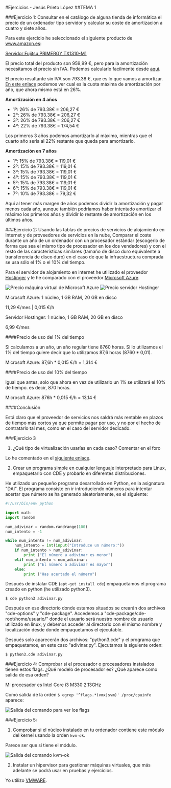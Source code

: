 #Ejercicios - Jesús Prieto López
##TEMA 1

###Ejercicio 1: Consultar en el catálogo de alguna tienda de informática el precio de un ordenador tipo servidor y calcular su coste de amortización a cuatro y siete años.

Para este ejercicio he seleccionado el siguiente producto de www.amazon.es:

[Servidor Fujitsu PRIMERGY TX1310-M1](http://www.amazon.es/Fujitsu-PRIMERGY-TX1310-M1-E3-1246V3/dp/B00KDXRQW4/ref=sr_1_7?s=computers&ie=UTF8&qid=1443773986&sr=1-7&keywords=servidor)

El precio total del producto son 959,99 €, pero para la amortización necesitamos el precio sin IVA. Podemos calcularlo facilmente desde [aquí](calculariva.es).

El precio resultante sin IVA son 793.38 €, que es lo que vamos a amortizar. [En este enlace](http://www.infoautonomos.com/fiscalidad/gastos-deducibles-autonomos-irpf-estimacion-directa/) podemos ver cual es la cuota máxima de amortización por año, que ahora mismo está en 26%.

**Amortización en 4 años**

- 1º: 26% de 793.38€ = 206,27 €
- 2º: 26% de 793.38€ = 206,27 €
- 3º: 26% de 793.38€ = 206,27 €
- 4º: 22% de 793.38€ = 174,54 €

Los primeros 3 años podemos amortizarlo al máximo, mientras que el cuarto año sería al 22% restante que queda para amortizarlo.

**Amortización en 7 años**

- 1º: 15% de 793.38€ = 119,01 €
- 2º: 15% de 793.38€ = 119,01 €
- 3º: 15% de 793.38€ = 119,01 €
- 4º: 15% de 793.38€ = 119,01 €
- 5º: 15% de 793.38€ = 119,01 €
- 6º: 15% de 793.38€ = 119,01 €
- 7º: 10% de 793.38€ = 	79,32 €

Aquí al tener más margen de años podemos dividir la amortización y pagar menos cada año, aunque también podríamos haber intentado amortizar el máximo los primeros años y dividir lo restante de amortización en los últimos años.


###Ejercicio 2: Usando las tablas de precios de servicios de alojamiento en Internet y de proveedores de servicios en la nube, Comparar el coste durante un año de un ordenador con un procesador estándar (escogerlo de forma que sea el mismo tipo de procesador en los dos vendedores) y con el resto de las características similares (tamaño de disco duro equivalente a transferencia de disco duro) en el caso de que la infraestructura comprada se usa sólo el 1% o el 10% del tiempo.

Para el servidor de alojamiento en internet he utilizado el proveedor [Hostinger](http://www.hostinger.es) y le he comparado con el proveedor [Microsoft Azure](https://azure.microsoft.com).

![Precio máquina virtual de Microsoft Azure](http://imgur.com/IWwee0Z.png)
![Precio servidor Hostinger](http://imgur.com/ZhSabMQ.png)

Microsoft Azure: 1 núcleo, 1 GB RAM, 20	GB en disco

11,29 €/mes | 0,015 €/h

Servidor Hostinger: 1 núcleo, 1 GB RAM, 20 GB en disco

6,99 €/mes

####Precio de uso del 1% del tiempo

Si calculamos a un año, un año regular tiene 8760 horas. Si lo utilizamos el 1% del tiempo quiere decir que lo utilizamos 87,6 horas (8760 * 0,01).

Microsoft Azure: 87,6h * 0,015 €/h = 1,314 €

####Precio de uso del 10% del tiempo

Igual que antes, solo que ahora en vez de utilizarlo un 1% se utilizará el 10% de tiempo. es decir, 870 horas.

Microsoft Azure: 876h * 0,015 €/h = 13,14 €

####Conclusión

Está claro que el proveedor de servicios nos saldrá más rentable en plazos de tiempo más cortos ya que permite pagar por uso, y no por el hecho de contratarlo tal mes, como en el caso del servidor dedicado.

###Ejercicio 3
1. ¿Qué tipo de virtualización usarías en cada caso? Comentar en el foro

Lo he comentado en el [siguiente enlace](https://github.com/JJ/IV-2015-16/issues/1).

2. Crear un programa simple en cualquier lenguaje interpretado para Linux, empaquetarlo con CDE y probarlo en diferentes distribuciones.

He utilizado un pequeño programa desarrollado en Python, en la asignatura "DAI". El programa consiste en ir introduciendo números para intentar acertar que número se ha generado aleatoriamente, es el siguiente:

```python
#!/usr/bin/env python

import math
import random

num_adivinar = random.randrange(100)
num_intento = -1

while num_intento != num_adivinar:
	num_intento = int(input("Introduce un número:"))
	if num_intento > num_adivinar:
		print ("El número a adivinar es menor")
	elif num_intento < num_adivinar:
		print ("El número a adivinar es mayor")
	else:
		print ("Has acertado el número")
```

Después de instalar CDE (`apt-get install cde`) empaquetamos el programa creado en python (he utilizado python3).

`$ cde python3 adivinar.py`

Después en ese directorio donde estamos situados se crearán dos archivos "cde-options" y "cde-package". Accedemos a "cde-package/cde-root/home/usuario/" donde el usuario será nuestro nombre de usuario utilizado en linux, y debemos acceder al directorio con el mismo nombre y localización desde donde empaquetamos el ejecutable.

Después solo aparecerán dos archivos: "python3.cde" y el programa que empaquetamos, en este caso "adivinar.py". Ejecutamos la siguiente orden:

`$ python3.cde adivinar.py`

###Ejercicio 4: Comprobar si el procesador o procesadores instalados tienen estos flags. ¿Qué modelo de procesador es? ¿Qué aparece como salida de esa orden?

Mi procesador es Intel Core i3 M330 2.13GHz

Como salida de la orden `$ egrep '^flags.*(vmx|svm)' /proc/cpuinfo` aparece:

![Salida del comando para ver los flags](http://imgur.com/lnIX58x.png)

###Ejercicio 5:
1. Comprobar si el núcleo instalado en tu ordenador contiene este módulo del kernel usando la orden `kvm-ok`.

Parece ser que si tiene el módulo.

![Salida del comando kvm-ok](http://imgur.com/JsOwMzQ.png)

2. Instalar un hipervisor para gestionar máquinas virtuales, que más adelante se podrá usar en pruebas y ejercicios.

Yo utilizo [VMWARE](http://www.vmware.com/es).

